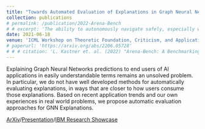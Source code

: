 ```yaml
---
title: "Towards Automated Evaluation of Explanations in Graph Neural Networks"
collection: publications
# permalink: /publication/2022-Arena-Bench
# # excerpt: 'The ability to autonomously navigate safely, especially within dynamic environments, is paramount for mobile robotics. In recent years, DRL approaches have shown superior performance in dynamic obstacle avoidance. However, these learning-based approaches are often developed in specially designed simulation environments and are hard to test against conventional planning approaches. Furthermore, the integration and deployment of these approaches into real robotic platforms are not yet completely solved. In this paper, we present Arena-bench, a benchmark suite to train, test, and evaluate navigation planners on different robotic platforms within 3D environments. It provides tools to design and generate highly dynamic evaluation worlds, scenarios, and tasks for autonomous navigation and is fully integrated into the robot operating system. To demonstrate the functionalities of our suite, we trained a DRL agent on our platform and compared it against a variety of existing different model-based and learning-based navigation approaches on a variety of relevant metrics. Finally, we deployed the approaches towards real robots and demonstrated the reproducibility of the results.'
date: 2021-06-18
venue: 'ICML Workshop on Theoretic Foundation, Criticism, and Application Trend of Explainable AI'
# paperurl: 'https://arxiv.org/abs/2206.05728'
# # # citation: 'L. Kastner et. al. (2022) "Arena-Bench: A Benchmarking Suite for Obstacle Avoidance Approaches in Highly Dynamic Environments" Robotics and Automation Letters.'
---
```

Explaining Graph Neural Networks predictions to end users of AI applications in easily understandable terms remains an unsolved problem. In particular, we do not have well developed methods for automatically evaluating explanations, in ways that are closer to how users consume those explanations. Based on recent application trends and our own experiences in real world problems, we propose automatic evaluation approaches for GNN Explanations.

[ArXiv](https://arxiv.org/abs/2106.11864)/[Presentation](https://www.youtube.com/watch?v=oKo5be6AvHU)/[IBM Research Showcase](https://research.ibm.com/publications/towards-automated-evaluation-of-explanations-in-graph-neural-networks)
